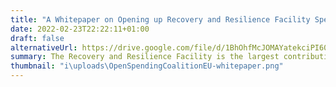 ```yaml
---
title: "A Whitepaper on Opening up Recovery and Resilience Facility Spending"
date: 2022-02-23T22:22:11+01:00
draft: false
alternativeUrl: https://drive.google.com/file/d/1BhOhfMcJOMAYatekciPI60L6k-KB1YOV/view?usp=sharing
summary: The Recovery and Resilience Facility is the largest contribution to Member States in the history of the European Union. Their aim is to support reforms, infrastructure and the improvement of the quality of life of millions of EU citizens. We all have a responsibility to ensure that it is spent transparently and for its intended purpose. At the same time, the regulations introducing the RRF at EU level have not guaranteed full openness of spending. For this reason the Open Spending EU Coalition has produced Guidance to show Member State governments what detailed information should be published about the spending of these funds. The Guidance can also be used by civil society organisations, journalists, and others who want to persuade their governments to be more transparent about how public money is spent. The Coalition will support such actions and will work towards their implementation. In the publication we also presented recommendations addressed to the European Commission. We believe that the best solution that supports openness of EU funds is centralised and transparent information about them.
thumbnail: "i\uploads\OpenSpendingCoalitionEU-whitepaper.png"
---
```


